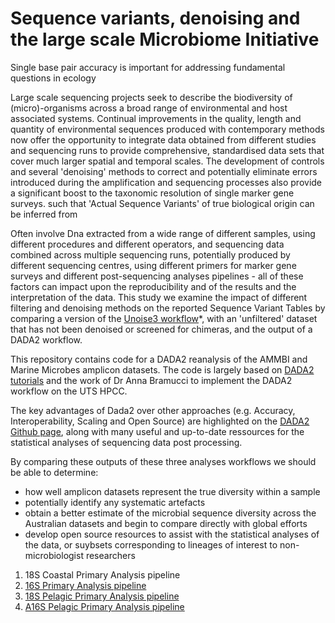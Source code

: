 # Sequence variants, denoising and the large scale Microbiome Initiative

Single base pair accuracy is important for addressing fundamental questions in ecology

Large scale sequencing projects seek to describe the biodiversity of (micro)-organisms across a broad range of environmental and host associated systems. Continual improvements in the quality, length and quantity of environmental sequences produced with contemporary methods now offer the opportunity to integrate data obtained from different studies and sequencing runs to provide comprehensive, standardised data sets that cover much larger spatial and temporal scales. The development of controls and several 'denoising' methods to correct and potentially eliminate errors introduced during the amplification and sequencing processes also provide a significant boost to the taxonomic resolution of single marker gene surveys. such that 'Actual Sequence Variants' of true biological origin can be inferred from 

Often involve Dna extracted from a wide range of different samples, using different procedures and different operators, and sequencing data combined across multiple sequencing runs, potentially produced by different sequencing centres, using different primers for marker gene surveys and different post-sequencing analyses pipelines - all of these factors can impact upon the reproducibility and of the results and the interpretation of the data. This study we examine the impact of different filtering and denoising methods on the reported Sequence Variant Tables by comparing a version of the [Unoise3 workflow](https://data.bioplatforms.com/dataset/c532203a-bd1f-4565-bbb7-df3cad5f53c5/resource/92f6a989-bb6f-4005-9b51-0620b431af9f/download/sequence_analysis.pdf)*, with an 'unfiltered' dataset that has not been denoised or screened for chimeras, and the output of a DADA2 workflow.

This repository contains code for a DADA2 reanalysis of the AMMBI and Marine Microbes amplicon datasets. The code is largely based on [DADA2 tutorials](https://benjjneb.github.io/dada2/tutorial_1_8.html) and the work of Dr Anna Bramucci to implement the DADA2 workflow on the UTS HPCC.

The key advantages of Dada2 over other approaches (e.g. Accuracy, Interoperability, Scaling and Open Source) are highlighted on the [DADA2 Github page](https://benjjneb.github.io/dada2/index.html), along with many useful and up-to-date ressources for the statistical analyses of sequencing data post processing.

By comparing these outputs of these three analyses workflows we should be able to determine:

* how well amplicon datasets represent the true diversity within a sample
* potentially identify any systematic artefacts
* obtain a better estimate of the microbial sequence diversity across the Australian datasets and begin to compare directly with global efforts
* develop open source resources to assist with the statistical analyses of the data, or suybsets corresponding to lineages of interest to non-microbiologist researchers


1. 18S Coastal Primary Analysis pipeline
1. [16S Primary Analysis pipeline](./16S/do-dada2f.1.r)
1. [18S Pelagic Primary Analysis pipeline](./18s/do-dada2f.1.r)
1. [A16S Pelagic Primary Analysis pipeline](./a16s/do-dada2f.1.r)
